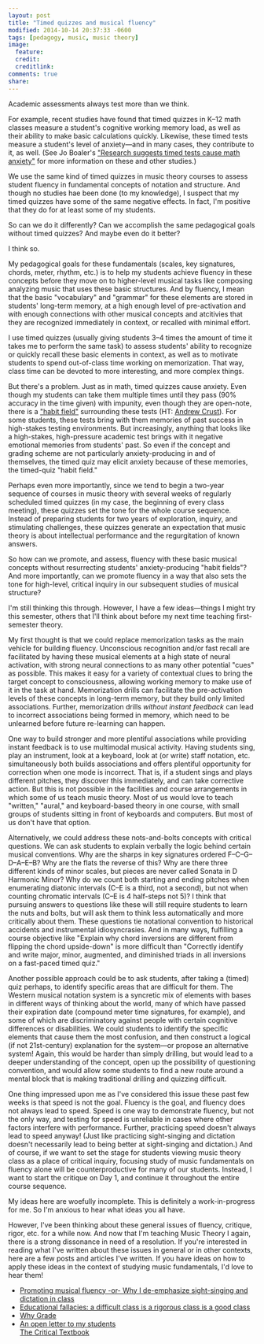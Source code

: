 ```yaml
---
layout: post
title: "Timed quizzes and musical fluency"
modified: 2014-10-14 20:37:33 -0600
tags: [pedagogy, music, music theory]
image:
  feature: 
  credit: 
  creditlink: 
comments: true
share: 
---
```


Academic assessments always test more than we think.

For example, recent studies have found that timed quizzes in K–12 math classes measure a student's cognitive working memory load, as well as their ability to make basic calculations quickly. Likewise, these timed tests measure a student's level of anxiety—and in many cases, they contribute to it, as well. (See Jo Boaler's ["Research suggests timed tests cause math anxiety"](http://newsroom.unl.edu/announce/csmce/3499/18149) for more information on these and other studies.)

We use the same kind of timed quizzes in music theory courses to assess student fluency in fundamental concepts of notation and structure. And though no studies hae been done (to my knowledge), I suspect that my timed quizzes have some of the same negative effects. In fact, I'm positive that they do for at least some of my students.

So can we do it differently? Can we accomplish the same pedagogical goals without timed quizzes? And maybe even do it better? 

I think so.

My pedagogical goals for these fundamentals (scales, key signatures, chords, meter, rhythm, etc.) is to help my students achieve fluency in these concepts before they move on to higher-level musical tasks like composing analyzing music that uses these basic structures. And by fluency, I mean that the basic "vocabulary" and "grammar" for these elements are stored in students' long-term memory, at a high enough level of pre-activation and with enough connections with other musical concepts and atcitivies that they are recognized immediately in context, or recalled with minimal effort.

I use timed quizzes (usually giving students 3–4 times the amount of time it takes me to perform the same task) to assess students' ability to recognize or quickly recall these basic elements in context, as well as to motivate students to spend out-of-class time working on memorization. That way, class time can be devoted to more interesting, and more complex things.

But there's a problem. Just as in math, timed quizzes cause anxiety. Even though my students can take them multiple times until they pass (90% accuracy in the time given) with impunity, even though they are open-note, there is a ["habit field"](http://alistapart.com/article/habit-fields) surrounding these tests (HT: [Andrew Crust](https://twitter.com/andrewjcrust)). For some students, these tests bring with them memories of past success in high-stakes testing environments. But increasingly, anything that looks like a high-stakes, high-pressure academic test brings with it negative emotional memories from students' past. So even if the concept and grading scheme are not particularly anxiety-producing in and of themselves, the timed quiz may elicit anxiety because of these memories, the timed-quiz "habit field."


Perhaps even more importantly, since we tend to begin a two-year sequence of courses in music theory with several weeks of regularly scheduled timed quizzes (in my case, the beginning of every class meeting), these quizzes set the tone for the whole course sequence. Instead of preparing students for two years of exploration, inquiry, and stimulating challenges, these quizzes generate an expectation that music theory is about intellectual performance and the regurgitation of known answers. 

So how can we promote, and assess, fluency with these basic musical concepts without resurrecting students' anxiety-producing "habit fields"? And more importantly, can we promote fluency in a way that also sets the tone for high-level, critical inquiry in our subsequent studies of musical structure?

I'm still thinking this through. However, I have a few ideas—things I might try this semester, others that I'll think about before my next time teaching first-semester theory.

My first thought is that we could replace memorization tasks as the main vehicle for building fluency. Unconscious recognition and/or fast recall are facilitated by having these musical elements at a high state of neural activation, with strong neural connections to as many other potential "cues" as possible. This makes it easy for a variety of contextual clues to bring the target concept to consciousness, allowing working memory to make use of it in the task at hand. Memorization drills can facilitate the pre-activation levels of these concepts in long-term memory, but they build only limited associations. Further, memorization drills *without instant feedback* can lead to incorrect associations being formed in memory, which need to be unlearned before future re-learning can happen.

One way to build stronger and more plentiful associations while providing instant feedback is to use multimodal musical activity. Having students sing, play an instrument, look at a keyboard, look at (or write) staff notation, etc. simultaneously both builds associations and offers plentiful opportunity for correction when one mode is incorrect. That is, if a student sings and plays different pitches, they discover this immediately, and can take corrective action. But this is not possible in the facilities and course arrangements in which some of us teach music theory. Most of us would love to teach "written," "aural," and keyboard-based theory in one course, with small groups of students sitting in front of keyboards and computers. But most of us don't have that option.

Alternatively, we could address these nots-and-bolts concepts with critical questions. We can ask students to explain verbally the logic behind certain musical conventions. Why are the sharps in key signatures ordered F–C–G–D–A–E–B? Why are the flats the reverse of this? Why are there three different kinds of minor scales, but pieces are never called Sonata in D Harmonic Minor? Why do we count both starting and ending pitches when enumerating diatonic intervals (C–E is a third, not a second), but not when counting chromatic intervals (C–E is 4 half-steps not 5)? I think that pursuing answers to questions like these will still require students to learn the nuts and bolts, but will ask them to think less automatically and more critically about them. These questions tie notational convention to historical accidents and instrumental idiosyncrasies. And in many ways, fulfilling a course objective like "Explain why chord inversions are different from flipping the chord upside-down" is more difficult than "Correctly identify and write major, minor, augmented, and diminished triads in all inversions on a fast-paced timed quiz." 

Another possible approach could be to ask students, after taking a (timed) quiz perhaps, to identify specific areas that are difficult for them. The Western musical notation system is a syncretic mix of elements with bases in different ways of thinking about the world, many of which have passed their expiration date (compound meter time signatures, for example), and some of which are discriminatory against people with certain cognitive differences or disabilities. We could students to identify the specific elements that cause them the most confusion, and then construct a logical (if not 21st-century) explanation for the system—or propose an alternative system! Again, this would be harder than simply drilling, but would lead to a deeper understanding of the concept, open up the possibility of questioning convention, and would allow some students to find a new route around a mental block that is making traditional drilling and quizzing difficult.

One thing impressed upon me as I've considered this issue these past few weeks is that speed is not the goal. Fluency is the goal, and fluency does not always lead to speed. Speed is one way to demonstrate fluency, but not the only way, and testing for speed is unreliable in cases where other factors interfere with performance. Further, practicing speed doesn't always lead to speed anyway! (Just like practicing sight-singing and dictation doesn't necessarily lead to being better at sight-singing and dictation.) And of course, if we want to set the stage for students viewing music theory class as a place of critical inquiry, focusing study of music fundamentals on fluency alone will be counterproductive for many of our students. Instead, I want to start the critique on Day 1, and continue it throughout the entire course sequence.

My ideas here are woefully incomplete. This is definitely a work-in-progress for me. So I'm anxious to hear what ideas you all have.

However, I've been thinking about these general issues of fluency, critique, rigor, etc. for a while now. And now that I'm teaching Music Theory I again, there is a strong dissonance in need of a resolution. If you're interested in reading what I've written about these issues in general or in other contexts, here are a few posts and articles I've written. If you have ideas on how to apply these ideas in the context of studying music fundamentals, I'd love to hear them!

- [Promoting musical fluency -or- Why I de-emphasize sight-singing and dictation in class](http://kris.shaffermusic.com/2013/04/promoting-musical-fluency-or-why-i-de-emphasize-sight-singing-and-dictation-in-class/)  
- [Educational fallacies: a difficult class is a rigorous class is a good class](http://kris.shaffermusic.com/2014/08/educational-fallacies-difficult-equals-rigorous-equals-good/)  
- [Why Grade](http://kris.shaffermusic.com/2014/07/why-grade/)  
- [An open letter to my students](http://www.hybridpedagogy.com/journal/open-letter-students/)  
 [The Critical Textbook](http://www.hybridpedagogy.com/journal/critical-textbook/)